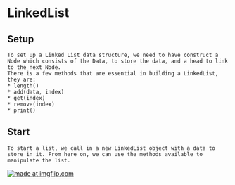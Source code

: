 # LinkedList

## Setup

```
To set up a Linked List data structure, we need to have construct a Node which consists of the Data, to store the data, and a head to link to the next Node.
There is a few methods that are essential in building a LinkedList, they are:
* length()
* add(data, index)
* get(index)
* remove(index)
* print()

```

## Start

```
To start a list, we call in a new LinkedList object with a data to store in it. From here on, we can use the methods available to manipulate the list.
```
<a href="https://imgflip.com/gif/3o90ko"><img src="https://i.imgflip.com/3o90ko.gif" title="made at imgflip.com"/></a>
